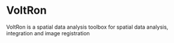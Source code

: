 # VoltRon

VoltRon is a spatial data analysis toolbox for spatial data analysis, integration and image registration
